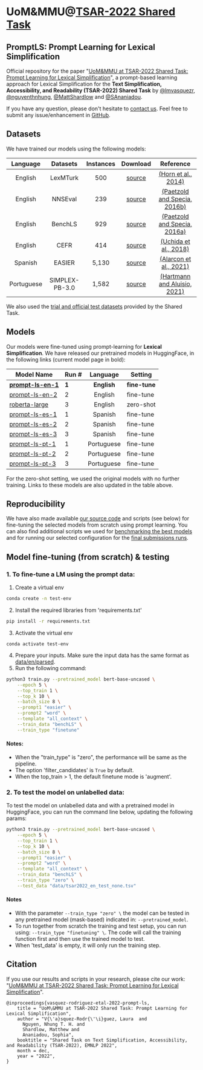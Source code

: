# UoM&MMU@[TSAR-2022 Shared Task](https://taln.upf.edu/pages/tsar2022-st/)
## PromptLS: Prompt Learning for Lexical Simplification


Official repository for the paper "[UoM&MMU at TSAR-2022 Shared Task: Prompt Learning for Lexical Simplification](https://drive.google.com/file/d/1x5dRxgcSGAaCCrjsgpCHnYek9G-TmZff/view?usp=share_link)", a prompt-based learning approach for Lexical Simplification for the **Text Simplification, Accessibility, and Readability (TSAR-2022) Shared Task** 
by [@lmvasquezr](https://twitter.com/lmvasquezr), [@nguyenthnhung](https://twitter.com/nguyenthnhung), [@MattShardlow](https://twitter.com/MattShardlow) and [@SAnaniadou](https://twitter.com/SAnaniadou). 

If you have any question, please don't hesitate to [contact us](mailto:lvasquezcr@gmail.com?subject=[GitHub]%20Investigating%20TS%20Eval%20Question). Feel free to submit any issue/enhancement in [GitHub](https://github.com/lmvasque/ts-explore/issues). 

## Datasets 

We have trained our models using the following models:

|  Language   |    Datasets     | Instances  |                                    Download                                    |                                             Reference                                              |
|:-----------:|:---------------:|:----------:|:------------------------------------------------------------------------------:|:--------------------------------------------------------------------------------------------------:| 
|   English   |    LexMTurk     |    500     |           [source](https://cs.pomona.edu/~dkauchak/simplification/ )           |                     [(Horn et al., 2014)](https://aclanthology.org/P14-2075/)                      |
|   English   |     NNSEval     |    239     |           [source](https://zenodo.org/record/2552381#.Y2ququzP0-R)             |       [(Paetzold and Specia, 2016b)](https://ojs.aaai.org/index.php/AAAI/article/view/9885)        |
|   English   |     BenchLS     |    929     |             [source](http://ghpaetzold.github.io/data/BenchLS.zip)             |                 [(Paetzold and Specia, 2016a)](https://aclanthology.org/L16-1491/)                 |
|   English   |      CEFR       |    414     | [source](http://www-bigdata.ist.osaka-u.ac.jp/arase/pj/lex-simplification.zip) |                    [(Uchida et al., 2018)](https://aclanthology.org/L18-1514/)                     |
|   Spanish   |     EASIER      |   5,130    |    [source](https://github.com/LURMORENO/EASIER_CORPUS/blob/main/SGSS.csv )    |               [(Alarcon et al., 2021)](https://ieeexplore.ieee.org/document/9400837)               |
| Portuguese  | SIMPLEX-PB-3.0  |   1,582    |          [source](https://github.com/nathanshartmann/SIMPLEX-PB-3.0)           |  [(Hartmann and Aluisio, 2021)](https://linguamatica.com/index.php/linguamatica/article/view/323)  |

We also used the [trial and official test datasets](https://github.com/LaSTUS-TALN-UPF/TSAR-2022-Shared-Task/tree/main/datasets) provided by the Shared Task.

## Models

Our models were fine-tuned using prompt-learning for **Lexical Simplification**. 
We have released our pretrained models in HuggingFace, in the following links (current model page in bold):

| Model Name                                                           | Run # |  Language   | Setting       |
|----------------------------------------------------------------------|-------|:-----------:|---------------|
| **[prompt-ls-en-1](https://huggingface.co/lmvasque/prompt-ls-en-1)** | **1** | **English** | **fine-tune** |
| [prompt-ls-en-2](https://huggingface.co/lmvasque/prompt-ls-en-2)     | 2     |   English   | fine-tune     |
| [roberta-large](https://huggingface.co/roberta-large)                | 3     |   English   | zero-shot     |
| [prompt-ls-es-1](https://huggingface.co/lmvasque/prompt-ls-es-1)     | 1     |   Spanish   | fine-tune     |
| [prompt-ls-es-2](https://huggingface.co/lmvasque/prompt-ls-es-2)     | 2     |   Spanish   | fine-tune     |
| [prompt-ls-es-3](https://huggingface.co/lmvasque/prompt-ls-es-3)     | 3     |   Spanish   | fine-tune     |
| [prompt-ls-pt-1](https://huggingface.co/lmvasque/prompt-ls-pt-1)     | 1     | Portuguese  | fine-tune     |
| [prompt-ls-pt-2](https://huggingface.co/lmvasque/prompt-ls-pt-2)     | 2     | Portuguese  | fine-tune     |
| [prompt-ls-pt-3](https://huggingface.co/lmvasque/prompt-ls-pt-3)     | 3     | Portuguese  | fine-tune     |


For the zero-shot setting, we used the original models with no further training. Links to these models are also updated in the table above.

## Reproducibility

We have also made available [our source code](https://github.com/lmvasque/ls-prompt-tsar2022/tree/main/src) and 
scripts (see below) for fine-tuning the selected models from scratch using prompt learning.
You can also find additional scripts we used for [benchmarking the best models](https://github.com/lmvasque/ls-prompt-tsar2022/tree/main/scripts/benchmark) and for running our selected configuration for the [final submissions runs](https://github.com/lmvasque/ls-prompt-tsar2022/tree/main/scripts/submission). 

## Model fine-tuning (from scratch) & testing

### 1. To fine-tune a LM using the prompt data:

1. Create a virtual env
```bash 
conda create -n test-env
```
2. Install the required libraries from 'requirements.txt'
```bash 
pip install -r requirements.txt
```
3. Activate the virtual env
```
conda activate test-env
```
4. Prepare your inputs. Make sure the input data has the same format as [data/en/parsed](https://github.com/lmvasque/ls-prompt-tsar2022/tree/main/data/en/parsed).
5. Run the following command:
```bash
python3 train.py --pretrained_model bert-base-uncased \
    --epoch 5 \
    --top_train 1 \
    --top_k 10 \
    --batch_size 8 \
    --prompt1 "easier" \
    --prompt2 "word" \
    --template "all_context" \
    --train_data "benchLS" \
    --train_type "finetune"
```

#### Notes:
- When the "train_type" is "zero", the performance will be same as the pipeline.
- The option 'filter_candidates' is ``True`` by default.
- When the top_train > 1, the default finetune mode is 'augment'.

### 2. To test the model on unlabelled data:
 
To test the model on unlabelled data and with a pretrained model in HuggingFace, you can run the command line below, 
updating the following params: 
```bash
python3 train.py --pretrained_model bert-base-uncased \
    --epoch 5 \
    --top_train 1 \
    --top_k 10 \
    --batch_size 8 \
    --prompt1 "easier" \
    --prompt2 "word" \
    --template "all_context" \
    --train_data "benchLS" \
    --train_type "zero" \
    --test_data "data/tsar2022_en_test_none.tsv"
```

#### Notes
- With the parameter ``--train_type "zero" \`` the model can be tested in any pretrained model (mask-based) indicated in: ``--pretrained_model``.
- To run together from scratch the training and test setup, you can run using: ``--train_type "finetuning" \``. The code will call the training function first and then use the trained model to test.
- When 'test_data' is empty, it will only run the training step.

## Citation

If you use our results and scripts in your research, please cite our work: 
"[UoM&MMU at TSAR-2022 Shared Task: Prompt Learning for Lexical Simplification](https://drive.google.com/file/d/1x5dRxgcSGAaCCrjsgpCHnYek9G-TmZff/view?usp=share_link)". 

```
@inproceedings{vasquez-rodriguez-etal-2022-prompt-ls,
    title = "UoM\&MMU at TSAR-2022 Shared Task: Prompt Learning for Lexical Simplification",
    author = "V{\'a}squez-Rodr{\'\i}guez, Laura  and
      Nguyen, Nhung T. H. and
      Shardlow, Matthew and
      Ananiadou, Sophia",
    booktitle = "Shared Task on Text Simplification, Accessibility, and Readability (TSAR-2022), EMNLP 2022",
    month = dec,
    year = "2022",
}
```

